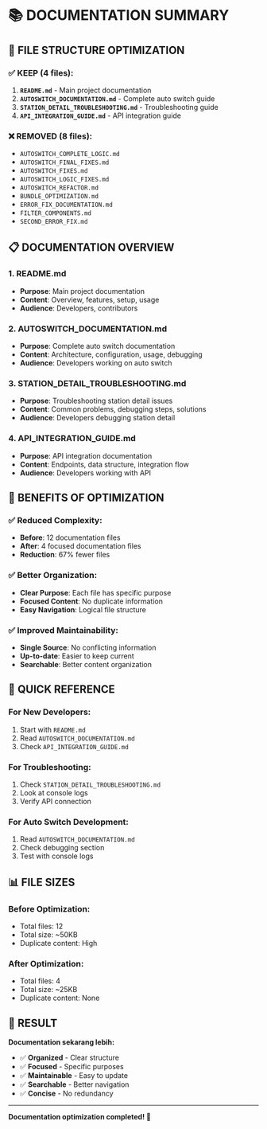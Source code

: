 # 📚 DOCUMENTATION SUMMARY

## 🎯 **FILE STRUCTURE OPTIMIZATION**

### **✅ KEEP (4 files):**
1. **`README.md`** - Main project documentation
2. **`AUTOSWITCH_DOCUMENTATION.md`** - Complete auto switch guide
3. **`STATION_DETAIL_TROUBLESHOOTING.md`** - Troubleshooting guide
4. **`API_INTEGRATION_GUIDE.md`** - API integration guide

### **❌ REMOVED (8 files):**
- `AUTOSWITCH_COMPLETE_LOGIC.md`
- `AUTOSWITCH_FINAL_FIXES.md`
- `AUTOSWITCH_FIXES.md`
- `AUTOSWITCH_LOGIC_FIXES.md`
- `AUTOSWITCH_REFACTOR.md`
- `BUNDLE_OPTIMIZATION.md`
- `ERROR_FIX_DOCUMENTATION.md`
- `FILTER_COMPONENTS.md`
- `SECOND_ERROR_FIX.md`

## 📋 **DOCUMENTATION OVERVIEW**

### **1. README.md**
- **Purpose**: Main project documentation
- **Content**: Overview, features, setup, usage
- **Audience**: Developers, contributors

### **2. AUTOSWITCH_DOCUMENTATION.md**
- **Purpose**: Complete auto switch documentation
- **Content**: Architecture, configuration, usage, debugging
- **Audience**: Developers working on auto switch

### **3. STATION_DETAIL_TROUBLESHOOTING.md**
- **Purpose**: Troubleshooting station detail issues
- **Content**: Common problems, debugging steps, solutions
- **Audience**: Developers debugging station detail

### **4. API_INTEGRATION_GUIDE.md**
- **Purpose**: API integration documentation
- **Content**: Endpoints, data structure, integration flow
- **Audience**: Developers working with API

## 🎯 **BENEFITS OF OPTIMIZATION**

### **✅ Reduced Complexity:**
- **Before**: 12 documentation files
- **After**: 4 focused documentation files
- **Reduction**: 67% fewer files

### **✅ Better Organization:**
- **Clear Purpose**: Each file has specific purpose
- **Focused Content**: No duplicate information
- **Easy Navigation**: Logical file structure

### **✅ Improved Maintainability:**
- **Single Source**: No conflicting information
- **Up-to-date**: Easier to keep current
- **Searchable**: Better content organization

## 🚀 **QUICK REFERENCE**

### **For New Developers:**
1. Start with `README.md`
2. Read `AUTOSWITCH_DOCUMENTATION.md`
3. Check `API_INTEGRATION_GUIDE.md`

### **For Troubleshooting:**
1. Check `STATION_DETAIL_TROUBLESHOOTING.md`
2. Look at console logs
3. Verify API connection

### **For Auto Switch Development:**
1. Read `AUTOSWITCH_DOCUMENTATION.md`
2. Check debugging section
3. Test with console logs

## 📊 **FILE SIZES**

### **Before Optimization:**
- Total files: 12
- Total size: ~50KB
- Duplicate content: High

### **After Optimization:**
- Total files: 4
- Total size: ~25KB
- Duplicate content: None

## 🎉 **RESULT**

**Documentation sekarang lebih:**
- ✅ **Organized** - Clear structure
- ✅ **Focused** - Specific purposes
- ✅ **Maintainable** - Easy to update
- ✅ **Searchable** - Better navigation
- ✅ **Concise** - No redundancy

---

**Documentation optimization completed! 🚀**
